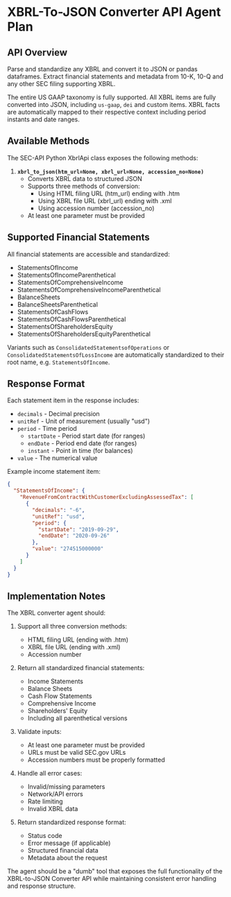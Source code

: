 # XBRL-To-JSON Converter API Agent Plan

## API Overview
Parse and standardize any XBRL and convert it to JSON or pandas dataframes. Extract financial statements and metadata from 10-K, 10-Q and any other SEC filing supporting XBRL.

The entire US GAAP taxonomy is fully supported. All XBRL items are fully converted into JSON, including `us-gaap`, `dei` and custom items. XBRL facts are automatically mapped to their respective context including period instants and date ranges.

## Available Methods

The SEC-API Python XbrlApi class exposes the following methods:

1. **`xbrl_to_json(htm_url=None, xbrl_url=None, accession_no=None)`**
   - Converts XBRL data to structured JSON
   - Supports three methods of conversion:
     - Using HTML filing URL (htm_url) ending with .htm
     - Using XBRL file URL (xbrl_url) ending with .xml
     - Using accession number (accession_no)
   - At least one parameter must be provided

## Supported Financial Statements

All financial statements are accessible and standardized:

* StatementsOfIncome
* StatementsOfIncomeParenthetical
* StatementsOfComprehensiveIncome
* StatementsOfComprehensiveIncomeParenthetical
* BalanceSheets
* BalanceSheetsParenthetical
* StatementsOfCashFlows
* StatementsOfCashFlowsParenthetical
* StatementsOfShareholdersEquity
* StatementsOfShareholdersEquityParenthetical

Variants such as `ConsolidatedStatementsofOperations` or `ConsolidatedStatementsOfLossIncome` are automatically standardized to their root name, e.g. `StatementsOfIncome`.

## Response Format
Each statement item in the response includes:

- `decimals` - Decimal precision
- `unitRef` - Unit of measurement (usually "usd")
- `period` - Time period
  - `startDate` - Period start date (for ranges)
  - `endDate` - Period end date (for ranges)
  - `instant` - Point in time (for balances)
- `value` - The numerical value

Example income statement item:
```json
{
  "StatementsOfIncome": {
    "RevenueFromContractWithCustomerExcludingAssessedTax": [
      {
        "decimals": "-6",
        "unitRef": "usd",
        "period": {
          "startDate": "2019-09-29",
          "endDate": "2020-09-26"
        },
        "value": "274515000000"
      }
    ]
  }
}
```

## Implementation Notes

The XBRL converter agent should:

1. Support all three conversion methods:
   - HTML filing URL (ending with .htm)
   - XBRL file URL (ending with .xml)
   - Accession number

2. Return all standardized financial statements:
   - Income Statements
   - Balance Sheets
   - Cash Flow Statements
   - Comprehensive Income
   - Shareholders' Equity
   - Including all parenthetical versions

3. Validate inputs:
   - At least one parameter must be provided
   - URLs must be valid SEC.gov URLs
   - Accession numbers must be properly formatted

4. Handle all error cases:
   - Invalid/missing parameters
   - Network/API errors
   - Rate limiting
   - Invalid XBRL data

5. Return standardized response format:
   - Status code
   - Error message (if applicable)
   - Structured financial data
   - Metadata about the request

The agent should be a "dumb" tool that exposes the full functionality of the XBRL-to-JSON Converter API while maintaining consistent error handling and response structure. 